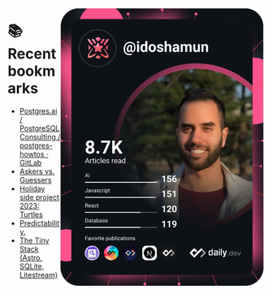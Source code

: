 <a href="https://app.daily.dev/idoshamun"><img src="https://raw.githubusercontent.com/idoshamun/idoshamun/devcard/devcard.svg" align='right' width="400" alt="Ido Shamun's Dev Card"/></a>

# 📚 Recent bookmarks
<!-- BOOKMARKS:START -->
- [Postgres.ai / PostgreSQL Consulting / postgres-howtos · GitLab](https://app.daily.dev/posts/Dvrfpn1cr?utm_source=rss&utm_medium=bookmarks&utm_campaign=28849d86070e4c099c877ab6837c61f0)
- [Askers vs. Guessers](https://app.daily.dev/posts/Xc9T4zOz4?utm_source=rss&utm_medium=bookmarks&utm_campaign=28849d86070e4c099c877ab6837c61f0)
- [Holiday side project 2023: Turtles](https://app.daily.dev/posts/BqmRnuQKD?utm_source=rss&utm_medium=bookmarks&utm_campaign=28849d86070e4c099c877ab6837c61f0)
- [Predictability.](https://app.daily.dev/posts/Qy6aWw1PJ?utm_source=rss&utm_medium=bookmarks&utm_campaign=28849d86070e4c099c877ab6837c61f0)
- [The Tiny Stack &lpar;Astro, SQLite, Litestream&rpar;](https://app.daily.dev/posts/8G3HrfNP6?utm_source=rss&utm_medium=bookmarks&utm_campaign=28849d86070e4c099c877ab6837c61f0)
<!-- BOOKMARKS:END -->
